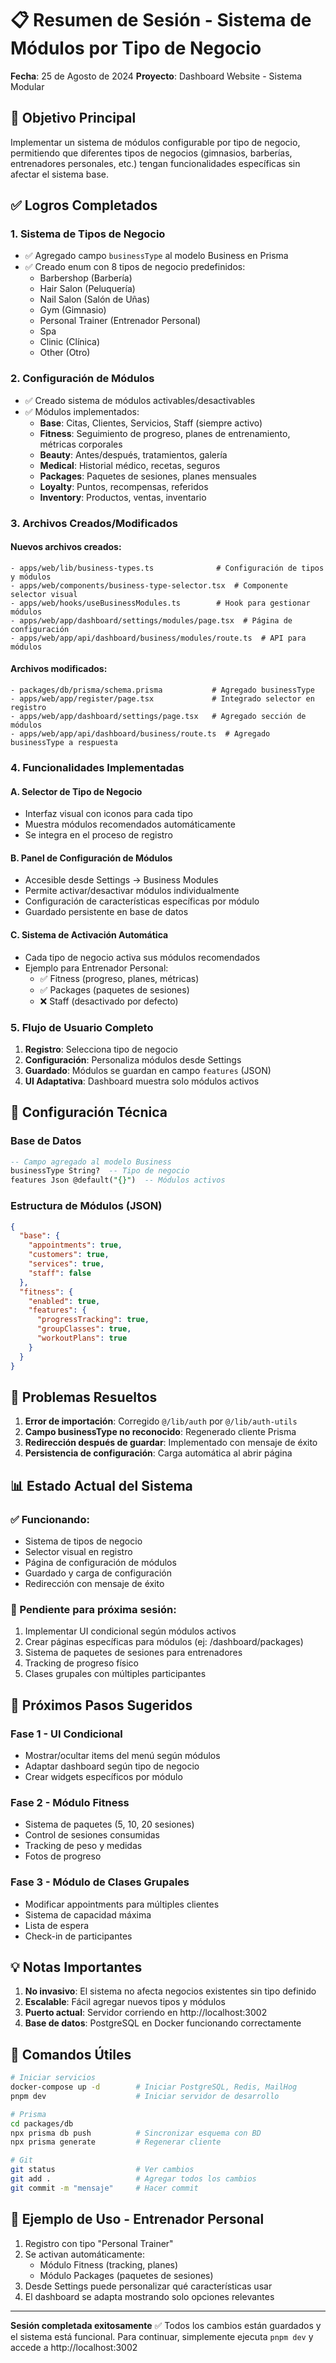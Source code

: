 # 📋 Resumen de Sesión - Sistema de Módulos por Tipo de Negocio
**Fecha**: 25 de Agosto de 2024
**Proyecto**: Dashboard Website - Sistema Modular

## 🎯 Objetivo Principal
Implementar un sistema de módulos configurable por tipo de negocio, permitiendo que diferentes tipos de negocios (gimnasios, barberías, entrenadores personales, etc.) tengan funcionalidades específicas sin afectar el sistema base.

## ✅ Logros Completados

### 1. **Sistema de Tipos de Negocio**
- ✅ Agregado campo `businessType` al modelo Business en Prisma
- ✅ Creado enum con 8 tipos de negocio predefinidos:
  - Barbershop (Barbería)
  - Hair Salon (Peluquería)
  - Nail Salon (Salón de Uñas)
  - Gym (Gimnasio)
  - Personal Trainer (Entrenador Personal)
  - Spa
  - Clinic (Clínica)
  - Other (Otro)

### 2. **Configuración de Módulos**
- ✅ Creado sistema de módulos activables/desactivables
- ✅ Módulos implementados:
  - **Base**: Citas, Clientes, Servicios, Staff (siempre activo)
  - **Fitness**: Seguimiento de progreso, planes de entrenamiento, métricas corporales
  - **Beauty**: Antes/después, tratamientos, galería
  - **Medical**: Historial médico, recetas, seguros
  - **Packages**: Paquetes de sesiones, planes mensuales
  - **Loyalty**: Puntos, recompensas, referidos
  - **Inventory**: Productos, ventas, inventario

### 3. **Archivos Creados/Modificados**

#### Nuevos archivos creados:
```
- apps/web/lib/business-types.ts              # Configuración de tipos y módulos
- apps/web/components/business-type-selector.tsx  # Componente selector visual
- apps/web/hooks/useBusinessModules.ts        # Hook para gestionar módulos
- apps/web/app/dashboard/settings/modules/page.tsx  # Página de configuración
- apps/web/app/api/dashboard/business/modules/route.ts  # API para módulos
```

#### Archivos modificados:
```
- packages/db/prisma/schema.prisma           # Agregado businessType
- apps/web/app/register/page.tsx             # Integrado selector en registro
- apps/web/app/dashboard/settings/page.tsx   # Agregado sección de módulos
- apps/web/app/api/dashboard/business/route.ts  # Agregado businessType a respuesta
```

### 4. **Funcionalidades Implementadas**

#### A. Selector de Tipo de Negocio
- Interfaz visual con iconos para cada tipo
- Muestra módulos recomendados automáticamente
- Se integra en el proceso de registro

#### B. Panel de Configuración de Módulos
- Accesible desde Settings → Business Modules
- Permite activar/desactivar módulos individualmente
- Configuración de características específicas por módulo
- Guardado persistente en base de datos

#### C. Sistema de Activación Automática
- Cada tipo de negocio activa sus módulos recomendados
- Ejemplo para Entrenador Personal:
  - ✅ Fitness (progreso, planes, métricas)
  - ✅ Packages (paquetes de sesiones)
  - ❌ Staff (desactivado por defecto)

### 5. **Flujo de Usuario Completo**

1. **Registro**: Selecciona tipo de negocio
2. **Configuración**: Personaliza módulos desde Settings
3. **Guardado**: Módulos se guardan en campo `features` (JSON)
4. **UI Adaptativa**: Dashboard muestra solo módulos activos

## 🔧 Configuración Técnica

### Base de Datos
```sql
-- Campo agregado al modelo Business
businessType String?  -- Tipo de negocio
features Json @default("{}")  -- Módulos activos
```

### Estructura de Módulos (JSON)
```json
{
  "base": {
    "appointments": true,
    "customers": true,
    "services": true,
    "staff": false
  },
  "fitness": {
    "enabled": true,
    "features": {
      "progressTracking": true,
      "groupClasses": true,
      "workoutPlans": true
    }
  }
}
```

## 🐛 Problemas Resueltos

1. **Error de importación**: Corregido `@/lib/auth` por `@/lib/auth-utils`
2. **Campo businessType no reconocido**: Regenerado cliente Prisma
3. **Redirección después de guardar**: Implementado con mensaje de éxito
4. **Persistencia de configuración**: Carga automática al abrir página

## 📊 Estado Actual del Sistema

### ✅ Funcionando:
- Sistema de tipos de negocio
- Selector visual en registro
- Página de configuración de módulos
- Guardado y carga de configuración
- Redirección con mensaje de éxito

### 🔄 Pendiente para próxima sesión:
1. Implementar UI condicional según módulos activos
2. Crear páginas específicas para módulos (ej: /dashboard/packages)
3. Sistema de paquetes de sesiones para entrenadores
4. Tracking de progreso físico
5. Clases grupales con múltiples participantes

## 🚀 Próximos Pasos Sugeridos

### Fase 1 - UI Condicional
- Mostrar/ocultar items del menú según módulos
- Adaptar dashboard según tipo de negocio
- Crear widgets específicos por módulo

### Fase 2 - Módulo Fitness
- Sistema de paquetes (5, 10, 20 sesiones)
- Control de sesiones consumidas
- Tracking de peso y medidas
- Fotos de progreso

### Fase 3 - Módulo de Clases Grupales
- Modificar appointments para múltiples clientes
- Sistema de capacidad máxima
- Lista de espera
- Check-in de participantes

## 💡 Notas Importantes

1. **No invasivo**: El sistema no afecta negocios existentes sin tipo definido
2. **Escalable**: Fácil agregar nuevos tipos y módulos
3. **Puerto actual**: Servidor corriendo en http://localhost:3002
4. **Base de datos**: PostgreSQL en Docker funcionando correctamente

## 🔑 Comandos Útiles

```bash
# Iniciar servicios
docker-compose up -d        # Iniciar PostgreSQL, Redis, MailHog
pnpm dev                    # Iniciar servidor de desarrollo

# Prisma
cd packages/db
npx prisma db push          # Sincronizar esquema con BD
npx prisma generate         # Regenerar cliente

# Git
git status                  # Ver cambios
git add .                   # Agregar todos los cambios
git commit -m "mensaje"     # Hacer commit
```

## 📝 Ejemplo de Uso - Entrenador Personal

1. Registro con tipo "Personal Trainer"
2. Se activan automáticamente:
   - Módulo Fitness (tracking, planes)
   - Módulo Packages (paquetes de sesiones)
3. Desde Settings puede personalizar qué características usar
4. El dashboard se adapta mostrando solo opciones relevantes

---

**Sesión completada exitosamente** ✅
Todos los cambios están guardados y el sistema está funcional.
Para continuar, simplemente ejecuta `pnpm dev` y accede a http://localhost:3002